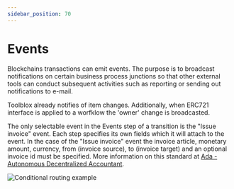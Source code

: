 ```yaml
---
sidebar_position: 70
---
```


# Events

Blockchains transactions can emit events. The purpose is to broadcast notifications on certain business process junctions so that other external tools can conduct subsequent activities such as reporting or sending out notifications to e-mail.

Toolblox already notifies of item changes. Additionally, when ERC721 interface is applied to a worfklow the 'owner' change is broadcasted.

The only selectable event in the Events step of a transition is the "Issue invoice" event. Each step specifies its own fields which it will attach to the event. In the case of the "Issue invoice" event the invoice article, monetary amount, currency, from (invoice source), to (invoice target) and an optional invoice id must be specified. More information on this standard at [Ada - Autonomous Decentralized Accountant](https://ada.toolblox.net).

![Conditional routing example](/img/screens/steps_events.png)
